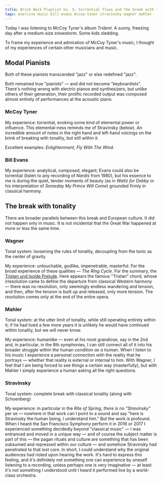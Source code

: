 ```yaml
---
title: Brisk Walk Playlist no. 3; torrential flows and the break with tonality
tags: exercise music bill-evans mccoy-tyner stravinsky wagner mahler
---
```


Today I was listening to McCoy Tyner's album _Trident_. A sunny, freezing day after a medium-size snowstorm. Some kids sledding.

To frame my experience and admiration of McCoy Tyner's music, I thought of my experiences of certain other musicians and music.

## Modal Pianists

Both of these pianists transcended "jazz" or else redefined "jazz".

Both remained true "pianists" — and did not become "keyboardists". There's nothing wrong with electric pianos and synthesizers, but unlike others of their generation, their prolific recorded output was composed almost entirely of performances at the acoustic piano.

### McCoy Tyner

My experience: torrential, evoking some kind of elemental power or influence. This elemental-ness reminds me of Stravinsky (below). An incredible amount of notes in the right hand and left-hand voicings on the brink of breaking with tonality, but still within it.

Excellent examples: _Enlightenment_, _Fly With The Wind_.

### Bill Evans

My experience: analytical, composed, elegant; Evans could also be torrential (listen to any recording of _Nardis_ from 1980), but his essence to me is during the quiet, tender moments of beauty (as in _Waltz for Debby_ or his interpretation of _Someday My Prince Will Come_) grounded firmly in classical harmony.

## The break with tonality

There are broader parallels between this break and European culture. It did not happen only in music. It is not incidental that the Great War happened at more or less the same time.

### Wagner

Tonal system: loosening the rules of tonality, decoupling from the tonic as the center of gravity

My experience: untouchable, godlike, impenetrable, masterful. For the broad experience of these qualities — _The Ring Cycle_. For the summary, the [Tristan und Isolde Prelude](https://www.youtube.com/watch?v=bex_S61AI-8). Here appears the famous "Tristan" chord, whose irresolution came to define the departure from classical Western harmony — there was no resolution, only seemingly endless wandering and tension, and then, after the tension is built up and released, only more tension. The resolution comes only at the end of the entire opera.

### Mahler

Tonal system: at the utter limit of tonality, while still operating entirely within it; if he had lived a few more years it is unlikely he would have continued within tonality, but we will never know.

My experience: humanlike — even at his most grandiose, say in the 2nd and, in particular, in the 8th symphonies, I can still connect all of it into his broader struggle within the human condition _as a human_. When I listen to his music I experience a personal connection with the reality that he portrays — whether that reality is external or internal to him. With Wagner, I feel that I am being forced to see things a certain way (masterfully), but with Mahler I simply experience a human asking all the right questions.

### Stravinsky

Tonal system: complete break with classical tonality (along with Schoenberg)

My experience: in particular in the _Rite of Spring_, _there is no "Stravinsky"_ per se — nowhere in that work can I point to a sound and say "here is Stravinsky the human being, I understand him." But the work is profound. When I heard the San Francisco Symphony perform it in 2016 or 2017 I experienced something decidedly beyond "classical music" — I was entranced and moved in a unique way — and of course the subject matter is part of this — the pagan rituals and culture are something that has been subsumed and repressed within our culture — and somehow Stravinsky had penetrated to that lost core. In short, I could understand why the original audiences had rioted upon hearing the work. It's hard to express this feeling, and it's definitely not something one can experience by oneself listening to a recording, unless perhaps one is very imaginative — at least it's not something _I_ understood until I heard it performed live by a world-class orchestra.
